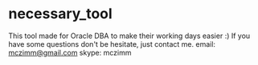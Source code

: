 # necessary_tool

This tool made for Oracle DBA to make their working days easier :)
If you have some questions don't be hesitate, just contact me.
email: mczimm@gmail.com
skype: mczimm

